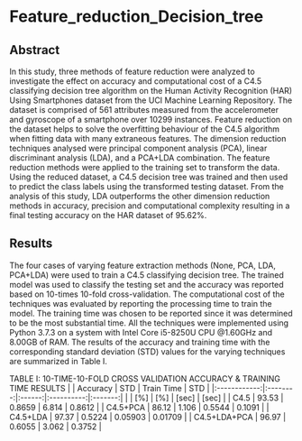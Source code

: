 # Feature_reduction_Decision_tree

## Abstract  
In this study, three methods of feature reduction were analyzed to investigate the effect on accuracy and
computational cost of a C4.5 classifying decision tree algorithm on the Human Activity Recognition (HAR)
Using Smartphones dataset from the UCI Machine Learning Repository. The dataset is comprised of 561
attributes measured from the accelerometer and gyroscope of a smartphone over 10299 instances. Feature
reduction on the dataset helps to solve the overfitting behaviour of the C4.5 algorithm when fitting data
with many extraneous features. The dimension reduction techniques analysed were principal component
analysis (PCA), linear discriminant analysis (LDA), and a PCA+LDA combination. The feature reduction
methods were applied to the training set to transform the data. Using the reduced dataset, a C4.5 decision
tree was trained and then used to predict the class labels using the transformed testing dataset. From the
analysis of this study, LDA outperforms the other dimension reduction methods in accuracy, precision and
computational complexity resulting in a final testing accuracy on the HAR dataset of 95.62%.

## Results

The four cases of varying feature extraction methods (None, PCA, LDA, PCA+LDA) were used to train a C4.5 classifying decision tree. The trained model was used to classify the testing set and the accuracy was reported based on 10-times 10-fold cross-validation. The computational cost of the techniques was evaluated by reporting the processing time to train the model. The training time was chosen to be reported since it was determined to be the most substantial time. All the techniques were implemented using Python 3.7.3 on a system with Intel Core i5-8250U CPU @1.60GHz and 8.00GB of RAM. The results of the accuracy and training time with the corresponding standard deviation (STD) values for the varying techniques are summarized in Table I.

TABLE I: 10-TIME-10-FOLD CROSS VALIDATION ACCURACY & TRAINING TIME RESULTS
|              | Accuracy |   STD  | Train Time |   STD   |
|:------------:|:--------:|:------:|:----------:|:-------:|
|              |    [%]   |   [%]  |    [sec]   |  [sec]  |
|     C4.5     |   93.53  | 0.8659 |    6.814   |  0.8612 |
|   C4.5+PCA   |   86.12  |  1.106 |   0.5544   |  0.1091 |
|   C4.5+LDA   |   97.37  | 0.5224 |   0.05903  | 0.01709 |
| C4.5+LDA+PCA |   96.97  | 0.6055 |    3.062   |  0.3752 |


